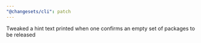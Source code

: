 ```yaml
---
"@changesets/cli": patch
---
```

Tweaked a hint text printed when one confirms an empty set of packages to be released
